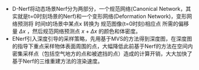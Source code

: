 * D-Nerf将动态场景Nerf分为两部分，一个规范网络(Canonical Network，其实就是t=0时刻场景的Nerf)和一个变形网络(Deformation Network)，变形网络预测将 时间t的场景中某点x 转换为 规范图像(t=0时刻)相应点 所需的偏移量 $\Delta x$ ，然后规范网络预测点 $x + \Delta x$ 的颜色和体密度。
* ENerf引入深度引导的采样策略，先用基于MVS的方法得到深度图，在深度图的指导下重点采样物体表面周围的点，大幅降低此前基于Nerf的方法在空间内密集采样点（包括空气地方的点和被遮挡的点）造成的计算开销，大大加快了基于Nerf的三维重建方法的渲染速度。
